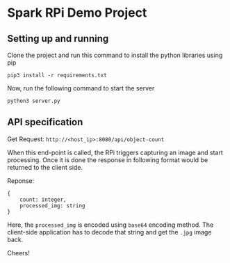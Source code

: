 # Spark RPi Demo Project

## Setting up and running

Clone the project and run this command to install the python libraries using pip

    pip3 install -r requirements.txt

Now, run the following command to start the server

    python3 server.py

## API specification

Get Request: `http://<host_ip>:8080/api/object-count`

When this end-point is called, the RPi triggers capturing an image and start processing. Once it is done the response in following format would be returned to the client side.

Reponse: 
    
    {   
        count: integer,
        processed_img: string
    }
    
Here, the `processed_img` is encoded using `base64` encoding method. The client-side application has to decode that string and get the `.jpg` image back.

Cheers!
